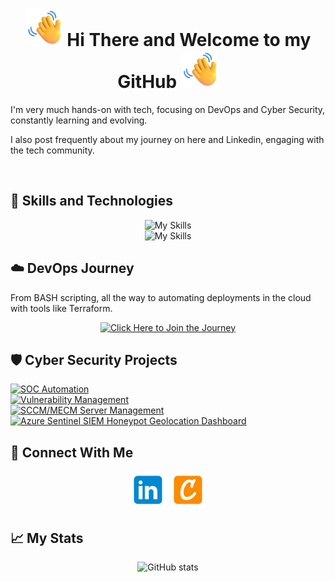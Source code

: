 
<div align="center">
  
<h1> <img src="https://raw.githubusercontent.com/JunedConnect/JunedConnect/main/images/Waving%20Hand.png" alt="Waving Hand" width="60" height="60" />  Hi There and Welcome to my GitHub <img src="https://raw.githubusercontent.com/JunedConnect/JunedConnect/main/images/Waving%20Hand.png" alt="Waving Hand" width="60" height="60" /> </h1>


</div>

<p>I'm very much hands-on with tech, focusing on DevOps and Cyber Security, constantly learning and evolving.</p>
<p>I also post frequently about my journey on here and Linkedin, engaging with the tech community.</p>

<br>

<h2>🧰 Skills and Technologies</h2>

<div align="center">

![My Skills](https://skillicons.dev/icons?i=linux,bash,vscode,git,github) \
![My Skills](https://skillicons.dev/icons?i=aws,terraform,docker,kubernetes)

<!-- This is the repo/website that I had used for the icons above : https://skillicons.dev -->

</div>

<h2>☁️ DevOps Journey</h2>
<p></p>From BASH scripting, all the way to automating deployments in the cloud with tools like Terraform.</p>

<div align="center">
  
[![Click Here to Join the Journey](https://img.shields.io/badge/Click%20Here%20to%20Join%20the%20Journey-b603fc?style=for-the-badge&logo=accenture&logoColor=white)](https://github.com/JunedConnect/Devops-Journey)

</div>

<h2>🛡️ Cyber Security Projects</h2>

[![SOC Automation](https://img.shields.io/badge/SOC_Automation-0077B5?style=for-the-badge&logo=accenture&logoColor=white)](https://github.com/JunedConnect/SOC_Automation) \
[![Vulnerability Management](https://img.shields.io/badge/Vulnerability_Management-0077B5?style=for-the-badge&logo=accenture&logoColor=white)](https://github.com/JunedConnect/Vulnerability_Scanning) \
[![SCCM/MECM Server Management](https://img.shields.io/badge/SCCM%2FMECM_Server_Management-0077B5?style=for-the-badge&logo=accenture&logoColor=white)](https://github.com/JunedConnect/SCCM-MECM_Server_Management) \
[![Azure Sentinel SIEM Honeypot Geolocation Dashboard](https://img.shields.io/badge/Azure_Sentinel_SIEM_Honeypot_Geolocation_Dashboard-0077B5?style=for-the-badge&logo=accenture&logoColor=white)](https://github.com/JunedConnect/Azure_Sentinel_SIEM_Honeypot_Geolocation_Dashboard)

<!-- This is the repo that I had used for the icons above : https://github.com/alexandresanlim/Badges4-README.md-Profile -->

<h2>🔗 Connect With Me</h2>
<div align="center">
<a href="https://www.linkedin.com/in/juned-connect/"><img src="https://raw.githubusercontent.com/JunedConnect/JunedConnect/main/images/linkedin-480.png" alt="LinkedIn Badge" width="60"/></a>
<a href="https://www.credly.com/users/juned-ahmed.cbc69ec9"><img src="https://raw.githubusercontent.com/JunedConnect/JunedConnect/main/images/credly-480.png" alt="Credly Badge" width="60"/></a>
</div>


<h2>📈 My Stats</h2>

<div align="center">
  
![GitHub stats](https://github-readme-stats.vercel.app/api?username=junedconnect)

<!--           ![Visit Counter](https://komarev.com/ghpvc/?username=junedconnect&style=flat-square)    Disabled for now    -->

</div>
